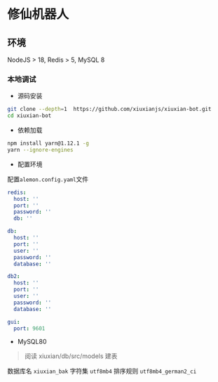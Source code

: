 # 修仙机器人

## 环境

NodeJS > 18, Redis > 5, MySQL 8

### 本地调试

- 源码安装

```sh
git clone --depth=1  https://github.com/xiuxianjs/xiuxian-bot.git
cd xiuxian-bot
```

- 依赖加载

```sh
npm install yarn@1.12.1 -g
yarn --ignore-engines
```

- 配置环境

配置`alemon.config.yaml`文件

```yaml
redis:
  host: ''
  port: ''
  password: ''
  db: ''

db:
  host: ''
  port: ''
  user: ''
  password: ''
  database: ''

db2:
  host: ''
  port: ''
  user: ''
  password: ''
  database: ''

gui:
  port: 9601
```

- MySQL80

> 阅读 xiuxian/db/src/models 建表

数据库名 `xiuxian_bak`
字符集 `utf8mb4`
排序规则 `utf8mb4_german2_ci`
